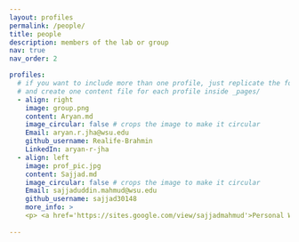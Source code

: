 ```yaml
---
layout: profiles
permalink: /people/
title: people
description: members of the lab or group
nav: true
nav_order: 2

profiles:
  # if you want to include more than one profile, just replicate the following block
  # and create one content file for each profile inside _pages/
  - align: right
    image: group.png
    content: Aryan.md
    image_circular: false # crops the image to make it circular
    Email: aryan.r.jha@wsu.edu
    github_username: Realife-Brahmin
    LinkedIn: aryan-r-jha
  - align: left
    image: prof_pic.jpg
    content: Sajjad.md
    image_circular: false # crops the image to make it circular
    Email: sajjaduddin.mahmud@wsu.edu
    github_username: sajjad30148
    more_info: >
    <p> <a href='https://sites.google.com/view/sajjadmahmud'>Personal Website</a>. </p>
    
---
```

